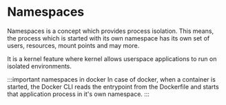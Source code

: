 # Namespaces

Namespaces is a concept which provides process isolation.
This means, the process which is started with its own namespace has its own set of users, 
resources, mount points and may more. 

It is a kernel feature where kernel allows userspace applications to run on isolated 
environments. 

:::important namespaces in docker
In case of docker, when a container is started, the Docker CLI reads the entrypoint from 
the Dockerfile and starts that application process in it's own namespace. 
:::
